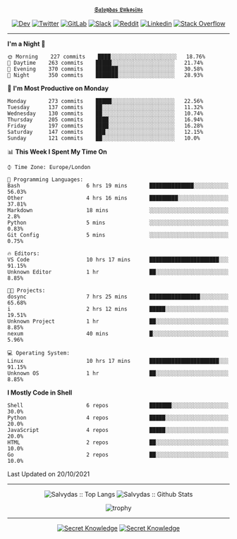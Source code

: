 <div align="center">
  
[𝕾𝖆𝖑𝖛𝖞𝖉𝖆𝖘 𝕷𝖚𝖐𝖔𝖘𝖎𝖚𝖘](https://git.io/JJwwg)
  
[![Dev](https://img.shields.io/badge/-DEV-222222?style=flat-square&logo=dev.to&logoColor=white&link=https://dev.to/sso/)](https://dev.to/sso/)
[![Twitter](https://img.shields.io/badge/-Twitter-222222?style=flat-square&logo=twitter&logoColor=white&link=https://twitter.com/digital_wizz/)](https://twitter.com/digital_wizz/)
[![GitLab](https://img.shields.io/badge/-GitLab-222222?style=flat-square&logo=GitLab&logoColor=white&link=https://gitlab.com/ss-o/)](https://gitlab.com/ss-o/)
[![Slack](https://img.shields.io/badge/-Slack-222222?style=flat-square&logo=Slack&logoColor=white&link=https://digital-teams.slack.com/)](https://digital-teams.slack.com/)
[![Reddit](https://img.shields.io/badge/-Reddit-222222?style=flat-square&logo=Reddit&logoColor=white&link=https://https://www.reddit.com/user/ss-o/)](https://www.reddit.com/user/ss-o/)
[![Linkedin](https://img.shields.io/badge/-LinkedIn-222222?style=flat-square&logo=Linkedin&logoColor=white&link=https://www.linkedin.com/in/digital-clouds/)](https://www.linkedin.com/in/digital-clouds/)
[![Stack Overflow](https://img.shields.io/badge/-Stack%20Overflow-222222?style=flat-square&logo=stack-overflow&logoColor=white&link=https://stackoverflow.com/users/13893752/salvydas-lukosius)](https://stackoverflow.com/users/13893752/salvydas-lukosius)
  
</div>

---

<!--START_SECTION:waka-->
**I'm a Night 🦉** 

```text
🌞 Morning    227 commits    ████░░░░░░░░░░░░░░░░░░░░░   18.76% 
🌆 Daytime    263 commits    █████░░░░░░░░░░░░░░░░░░░░   21.74% 
🌃 Evening    370 commits    ███████░░░░░░░░░░░░░░░░░░   30.58% 
🌙 Night      350 commits    ███████░░░░░░░░░░░░░░░░░░   28.93%

```
📅 **I'm Most Productive on Monday** 

```text
Monday       273 commits    █████░░░░░░░░░░░░░░░░░░░░   22.56% 
Tuesday      137 commits    ██░░░░░░░░░░░░░░░░░░░░░░░   11.32% 
Wednesday    130 commits    ██░░░░░░░░░░░░░░░░░░░░░░░   10.74% 
Thursday     205 commits    ████░░░░░░░░░░░░░░░░░░░░░   16.94% 
Friday       197 commits    ████░░░░░░░░░░░░░░░░░░░░░   16.28% 
Saturday     147 commits    ███░░░░░░░░░░░░░░░░░░░░░░   12.15% 
Sunday       121 commits    ██░░░░░░░░░░░░░░░░░░░░░░░   10.0%

```


📊 **This Week I Spent My Time On** 

```text
⌚︎ Time Zone: Europe/London

💬 Programming Languages: 
Bash                     6 hrs 19 mins       ██████████████░░░░░░░░░░░   56.03% 
Other                    4 hrs 16 mins       █████████░░░░░░░░░░░░░░░░   37.81% 
Markdown                 18 mins             ░░░░░░░░░░░░░░░░░░░░░░░░░   2.8% 
Python                   5 mins              ░░░░░░░░░░░░░░░░░░░░░░░░░   0.83% 
Git Config               5 mins              ░░░░░░░░░░░░░░░░░░░░░░░░░   0.75%

🔥 Editors: 
VS Code                  10 hrs 17 mins      ██████████████████████░░░   91.15% 
Unknown Editor           1 hr                ██░░░░░░░░░░░░░░░░░░░░░░░   8.85%

🐱‍💻 Projects: 
dosync                   7 hrs 25 mins       ████████████████░░░░░░░░░   65.68% 
i                        2 hrs 12 mins       █████░░░░░░░░░░░░░░░░░░░░   19.51% 
Unknown Project          1 hr                ██░░░░░░░░░░░░░░░░░░░░░░░   8.85% 
nexum                    40 mins             █░░░░░░░░░░░░░░░░░░░░░░░░   5.96%

💻 Operating System: 
Linux                    10 hrs 17 mins      ██████████████████████░░░   91.15% 
Unknown OS               1 hr                ██░░░░░░░░░░░░░░░░░░░░░░░   8.85%

```

**I Mostly Code in Shell** 

```text
Shell                    6 repos             ███████░░░░░░░░░░░░░░░░░░   30.0% 
Python                   4 repos             █████░░░░░░░░░░░░░░░░░░░░   20.0% 
JavaScript               4 repos             █████░░░░░░░░░░░░░░░░░░░░   20.0% 
HTML                     2 repos             ██░░░░░░░░░░░░░░░░░░░░░░░   10.0% 
Go                       2 repos             ██░░░░░░░░░░░░░░░░░░░░░░░   10.0%

```



 Last Updated on 20/10/2021
<!--END_SECTION:waka-->

---

<div align=center>

![Salvydas :: Top Langs](https://github-readme-stats.vercel.app/api/top-langs/?username=ss-o&langs_count=8&card_width=300&theme=blue-green&layout=compact)
![Salvydas :: Github Stats](https://github-readme-stats.vercel.app/api?username=ss-o&theme=blue-green&layout=compact&no-frame=true)
 
![trophy](https://github-profile-trophy.vercel.app/?username=ss-o&theme=darkhub&rank=SSS,SS,S,AAA,AA,A,B,C&no-frame=true)

---

[![Secret Knowledge](https://github-readme-stats.vercel.app/api/pin/?username=github&repo=government.github.com&card_width=150&theme=blue-green&layout=compact)](https://github.com/github/government.github.com)
[![Secret Knowledge](https://github-readme-stats.vercel.app/api/pin/?username=ss-o&repo=the-book-of-secret-knowledge&card_width=150&theme=blue-green&layout=compact)](https://github.com/ss-o/the-book-of-secret-knowledge)

</div>
